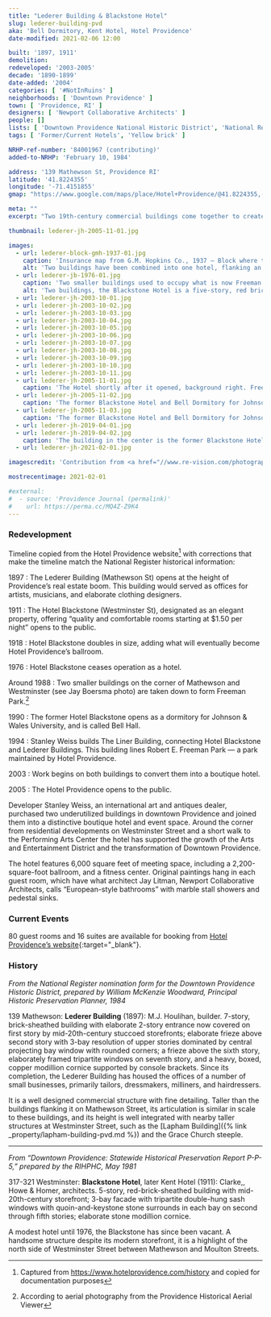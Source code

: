```yaml
---
title: "Lederer Building & Blackstone Hotel"
slug: lederer-building-pvd
aka: 'Bell Dormitory, Kent Hotel, Hotel Providence'
date-modified: 2021-02-06 12:00

built: '1897, 1911'
demolition: 
redeveloped: '2003-2005'
decade: '1890-1899'
date-added: '2004'
categories: [ '#NotInRuins' ]
neighborhoods: [ 'Downtown Providence' ]
town: [ 'Providence, RI' ]
designers: [ 'Newport Collaborative Architects' ]
people: []
lists: [ 'Downtown Providence National Historic District', 'National Register of Historic Places' ]
tags: [ 'Former/Current Hotels', 'Yellow brick' ]

NRHP-ref-number: '84001967 (contributing)'
added-to-NRHP: 'February 10, 1984'

address: '139 Mathewson St, Providence RI'
latitude: '41.8224355'
longitude: '-71.4151855'
gmap: "https://www.google.com/maps/place/Hotel+Providence/@41.8224355,-71.4151855,18z/data=!3m1!4b1!4m8!3m7!1s0x89e44513a782eae1:0x42c0f23fa00408e1!5m2!4m1!1i2!8m2!3d41.8224335!4d-71.4140912"

meta: ""
excerpt: "Two 19th-century commercial buildings come together to create a unique hotel with historic character"

thumbnail: lederer-jh-2005-11-01.jpg

images:
  - url: lederer-block-gmh-1937-01.jpg
    caption: 'Insurance map from G.M. Hopkins Co., 1937 — Block where the Lederer and Blackstone buildings (here as “Hotel Berhshire”) are located are highlighted'
    alt: 'Two buildings have been combined into one hotel, flanking an open courtyard park area. One is a seven story yellow brick with brown sandstone details and a two story cast iron storefront. The other is a five story red brick with white stone details. MOre details in the architectural descriptions.'
  - url: lederer-jb-1976-01.jpg
    caption: 'Two smaller buildings used to occupy what is now Freeman Park — notice the Lederer Building in the top right. Photo by Jay Boersma, 1976'
    alt: 'Two buildings, the Blackstone Hotel is a five-story, red brick clad buiding three bays wide with highly decorative window trim, large ornamental brackets along the roofline, and elaborate cornice. The Lederer building is seven stories faced in yellow brick with brown sandstone trimwork, a cast-iron first-to-second floor storefront entrance, topped with three levels of steel-trimmed bay windows rising above it.'
  - url: lederer-jh-2003-10-01.jpg
  - url: lederer-jh-2003-10-02.jpg
  - url: lederer-jh-2003-10-03.jpg
  - url: lederer-jh-2003-10-04.jpg
  - url: lederer-jh-2003-10-05.jpg
  - url: lederer-jh-2003-10-06.jpg
  - url: lederer-jh-2003-10-07.jpg
  - url: lederer-jh-2003-10-08.jpg
  - url: lederer-jh-2003-10-09.jpg
  - url: lederer-jh-2003-10-10.jpg
  - url: lederer-jh-2003-10-11.jpg
  - url: lederer-jh-2005-11-01.jpg
    caption: 'The Hotel shortly after it opened, background right. Freeman Park is in the left foreground, corner of Mathrewson and Westminster'
  - url: lederer-jh-2005-11-02.jpg
    caption: 'The former Blackstone Hotel and Bell Dormitory for Johnson and Wales, Westminster Street'
  - url: lederer-jh-2005-11-03.jpg
    caption: 'The former Blackstone Hotel and Bell Dormitory for Johnson and Wales, Westminster Street'
  - url: lederer-jh-2019-04-01.jpg
  - url: lederer-jh-2019-04-02.jpg
    caption: 'The building in the center is the former Blackstone Hotel. An interesting outline of a former abutting building on its right side? Below that is the two story connector building added in the 1990s'
  - url: lederer-jh-2021-02-01.jpg

imagescredit: 'Contribution from <a href="//www.re-vision.com/photography/providence/" target="_blank">Jay Boersma’s student collection</a>'

mostrecentimage: 2021-02-01

#external:
#  - source: 'Providence Journal (permalink)'
#    url: https://perma.cc/MQ4Z-Z9K4
---
```


### Redevelopment

Timeline copied from the Hotel Providence website[^1] with corrections that make the timeline match the National Register historical information:

[^1]: Captured from https://www.hotelprovidence.com/history and copied for documentation purposes

1897
: The Lederer Building (Mathewson St) opens at the height of Providence’s real estate boom. This building would served as offices for artists, musicians, and elaborate clothing designers.

1911
: The Hotel Blackstone (Westminster St), designated as an elegant property, offering “quality and comfortable rooms starting at $1.50 per night” opens to the public.

1918
: Hotel Blackstone doubles in size, adding what will eventually become Hotel Providence’s ballroom. 

1976
: Hotel Blackstone ceases operation as a hotel.

Around 1988
: Two smaller buildings on the corner of Mathewson and Westminster (see Jay Boersma photo) are taken down to form Freeman Park.[^2]

1990
: The former Hotel Blackstone opens as a dormitory for Johnson & Wales University, and is called Bell Hall.

1994
: Stanley Weiss builds The Liner Building, connecting Hotel Blackstone and Lederer Buildings. This building lines Robert E. Freeman Park — a park maintained by Hotel Providence.

2003
: Work begins on both buildings to convert them into a boutique hotel.

2005
: The Hotel Providence opens to the public.

[^2]: According to aerial photography from the Providence Historical Aerial Viewer


Developer Stanley Weiss, an international art and antiques dealer, purchased two underutilized buildings in downtown Providence and joined them into a distinctive boutique hotel and event space. Around the corner from residential developments on Westminster Street and a short walk to the Performing Arts Center the hotel has supported the growth of the Arts and Entertainment District and the transformation of Downtown Providence. 

The hotel features 6,000 square feet of meeting space, including a 2,200-square-foot ballroom, and a fitness center. Original paintings hang in each guest room, which have what architect Jay Litman, Newport Collaborative Architects, calls “European-style bathrooms” with marble stall showers and pedestal sinks. 


### Current Events

80 guest rooms and 16 suites are available for booking from [Hotel Providence’s website](//www.hotelprovidence.com){:target="_blank"}. 


### History

_From the National Register nomination form for the Downtown Providence Historic District, prepared by William McKenzie Woodward, Principal Historic Preservation Planner, 1984_

139 Mathewson: **Lederer Building** (1897): M.J. Houlihan, builder. 7-story, brick-sheathed building with elaborate 2-story entrance now covered on first story by mid-20th-century stuccoed storefronts; elaborate frieze above second story with 3-bay resolution of upper stories dominated by central projecting bay window with rounded corners; a frieze above the sixth story, elaborately framed tripartite windows on seventh story, and a heavy, boxed, copper modillion cornice supported by console brackets. Since its completion, the Lederer Building has housed the offices of a number of small businesses, primarily tailors, dressmakers, milliners, and hairdressers.

It is a well designed commercial structure with fine detailing. Taller than the buildings flanking it on Mathewson Street, its articulation is similar in scale to these buildings, and its height
is well integrated with nearby taller structures at Westminster Street, such as the [Lapham Building]({% link _property/lapham-building-pvd.md %}) and the Grace Church steeple.

***

_From “Downtown Providence: Statewide Historical Preservation Report P-P-5,” prepared by the RIHPHC, May 1981_

317-321 Westminster: **Blackstone Hotel**, later Kent Hotel (1911): Clarke,, Howe & Homer, architects. 5-story, red-brick-sheathed building with mid-20th-century storefront; 3-bay facade with tripartite double-hung sash windows with quoin-and-keystone stone surrounds in each bay on second through fifth stories; elaborate stone modillion cornice. 

A modest hotel until 1976, the Blackstone has since been vacant. A handsome structure despite its modern storefront, it is a highlight of the north side of Westminster Street between Mathewson and Moulton Streets.
